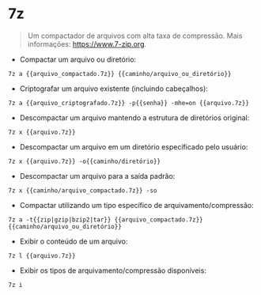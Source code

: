 # 7z

> Um compactador de arquivos com alta taxa de compressão.
> Mais informações: <https://www.7-zip.org>.

- Compactar um arquivo ou diretório:

`7z a {{arquivo_compactado.7z}} {{caminho/arquivo_ou_diretório}}`

- Criptografar um arquivo existente (incluindo cabeçalhos):

`7z a {{arquivo_criptografado.7z}} -p{{senha}} -mhe=on {{arquivo.7z}}`

- Descompactar um arquivo mantendo a estrutura de diretórios original:

`7z x {{arquivo.7z}}`

- Descompactar um arquivo em um diretório específicado pelo usuário:

`7z x {{arquivo.7z}} -o{{caminho/diretório}}`

- Descompactar um arquivo para a saída padrão:
  
 `7z x {{caminho/arquivo_compactado.7z}} -so`

- Compactar utilizando um tipo específico de arquivamento/compressão:

`7z a -t{{zip|gzip|bzip2|tar}} {{arquivo_compactado.7z}} {{caminho/arquivo_ou_diretório}}`

- Exibir o conteúdo de um arquivo:

`7z l {{arquivo.7z}}`

- Exibir os tipos de arquivamento/compressão disponíveis:

`7z i`

